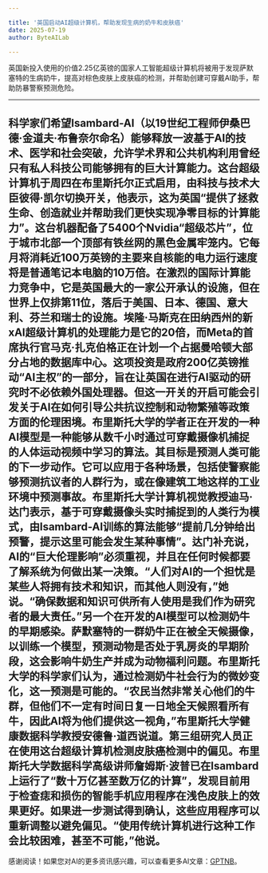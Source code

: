 ```yaml
---

title: '英国启动AI超级计算机，帮助发现生病的奶牛和皮肤癌'
date: 2025-07-19
author: ByteAILab

---
```


英国新投入使用的价值2.25亿英镑的国家人工智能超级计算机将被用于发现萨默塞特的生病奶牛，提高对棕色皮肤上皮肤癌的检测，并帮助创建可穿戴AI助手，帮助防暴警察预测危险。

---
科学家们希望Isambard-AI（以19世纪工程师伊桑巴德·金道夫·布鲁奈尔命名）能够释放一波基于AI的技术、医学和社会突破，允许学术界和公共机构利用曾经只有私人科技公司能够拥有的巨大计算能力。这台超级计算机于周四在布里斯托尔正式启用，由科技与技术大臣彼得·凯尔切换开关，他表示，这为英国“提供了拯救生命、创造就业并帮助我们更快实现净零目标的计算能力”。这台机器配备了5400个Nvidia“超级芯片”，位于城市北部一个顶部有铁丝网的黑色金属牢笼内。它每月将消耗近100万英镑的主要来自核能的电力运行速度将是普通笔记本电脑的10万倍。在激烈的国际计算能力竞争中，它是英国最大的一家公开承认的设施，但在世界上仅排第11位，落后于美国、日本、德国、意大利、芬兰和瑞士的设施。埃隆·马斯克在田纳西州的新xAI超级计算机的处理能力是它的20倍，而Meta的首席执行官马克·扎克伯格正在计划一个占据曼哈顿大部分占地的数据库中心。这项投资是政府200亿英镑推动“AI主权”的一部分，旨在让英国在进行AI驱动的研究时不必依赖外国处理器。但这一开关的开启可能会引发关于AI在如何引导公共抗议控制和动物繁殖等政策方面的伦理困境。布里斯托大学的学者正在开发的一种AI模型是一种能够从数千小时通过可穿戴摄像机捕捉的人体运动视频中学习的算法。其目标是预测人类可能的下一步动作。它可以应用于各种场景，包括使警察能够预测抗议者的人群行为，或在像建筑工地这样的工业环境中预测事故。布里斯托大学计算机视觉教授迪马·达门表示，基于可穿戴摄像头实时捕捉到的人类行为模式，由Isambard-AI训练的算法能够“提前几分钟给出预警，提示这里可能会发生某种事情”。达门补充说，AI的“巨大伦理影响”必须重视，并且在任何时候都要了解系统为何做出某一决策。“人们对AI的一个担忧是某些人将拥有技术和知识，而其他人则没有，”她说。“确保数据和知识可供所有人使用是我们作为研究者的最大责任。”另一个在开发的AI模型可以检测奶牛的早期感染。萨默塞特的一群奶牛正在被全天候摄像，以训练一个模型，预测动物是否处于乳房炎的早期阶段，这会影响牛奶生产并成为动物福利问题。布里斯托大学的科学家们认为，通过检测奶牛社会行为的微妙变化，这一预测是可能的。“农民当然非常关心他们的牛群，但他们不一定有时间日复一日地全天候照看所有牛，因此AI将为他们提供这一视角，”布里斯托大学健康数据科学教授安德鲁·道西说道。第三组研究人员正在使用这台超级计算机检测皮肤癌检测中的偏见。布里斯托大学数据科学高级讲师詹姆斯·波普已在Isambard上运行了“数十万亿甚至数万亿的计算”，发现目前用于检查痣和损伤的智能手机应用程序在浅色皮肤上的效果更好。如果进一步测试得到确认，这些应用程序可以重新调整以避免偏见。“使用传统计算机进行这种工作会比较困难，甚至不可能，”他说。
---
感谢阅读！如果您对AI的更多资讯感兴趣，可以查看更多AI文章：[GPTNB](https://gptnb.com)。
